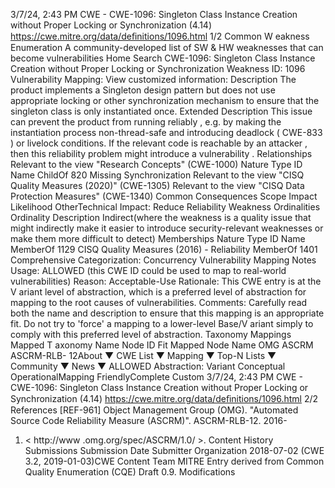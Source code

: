 3/7/24, 2:43 PM CWE - CWE-1096: Singleton Class Instance Creation without Proper Locking or Synchronization (4.14)
https://cwe.mitre.org/data/deﬁnitions/1096.html 1/2
Common W eakness Enumeration
A community-developed list of SW & HW weaknesses that can become
vulnerabilities
Home Search
CWE-1096: Singleton Class Instance Creation without Proper Locking or
Synchronization
Weakness ID: 1096
Vulnerability Mapping: 
View customized information:
 Description
The product implements a Singleton design pattern but does not use appropriate locking or other synchronization mechanism to
ensure that the singleton class is only instantiated once.
 Extended Description
This issue can prevent the product from running reliably , e.g. by making the instantiation process non-thread-safe and introducing
deadlock ( CWE-833 ) or livelock conditions. If the relevant code is reachable by an attacker , then this reliability problem might
introduce a vulnerability .
 Relationships
 Relevant to the view "Research Concepts" (CWE-1000)
Nature Type ID Name
ChildOf 820 Missing Synchronization
 Relevant to the view "CISQ Quality Measures (2020)" (CWE-1305)
 Relevant to the view "CISQ Data Protection Measures" (CWE-1340)
 Common Consequences
Scope Impact Likelihood
OtherTechnical Impact: Reduce Reliability
 Weakness Ordinalities
Ordinality Description
Indirect(where the weakness is a quality issue that might indirectly make it easier to introduce security-relevant weaknesses or make
them more difficult to detect)
 Memberships
Nature Type ID Name
MemberOf 1129 CISQ Quality Measures (2016) - Reliability
MemberOf 1401 Comprehensive Categorization: Concurrency
 Vulnerability Mapping Notes
Usage: ALLOWED (this CWE ID could be used to map to real-world vulnerabilities)
Reason: Acceptable-Use
Rationale:
This CWE entry is at the V ariant level of abstraction, which is a preferred level of abstraction for mapping to the root causes of
vulnerabilities.
Comments:
Carefully read both the name and description to ensure that this mapping is an appropriate fit. Do not try to 'force' a mapping to a
lower-level Base/V ariant simply to comply with this preferred level of abstraction.
 Taxonomy Mappings
Mapped T axonomy Name Node ID Fit Mapped Node Name
OMG ASCRM ASCRM-RLB-
12About ▼ CWE List ▼ Mapping ▼ Top-N Lists ▼ Community ▼ News ▼
ALLOWED
Abstraction: Variant
Conceptual OperationalMapping
FriendlyComplete Custom
3/7/24, 2:43 PM CWE - CWE-1096: Singleton Class Instance Creation without Proper Locking or Synchronization (4.14)
https://cwe.mitre.org/data/deﬁnitions/1096.html 2/2
 References
[REF-961] Object Management Group (OMG). "Automated Source Code Reliability Measure (ASCRM)". ASCRM-RLB-12. 2016-
01. < http://www .omg.org/spec/ASCRM/1.0/ >.
 Content History
 Submissions
Submission Date Submitter Organization
2018-07-02
(CWE 3.2, 2019-01-03)CWE Content Team MITRE
Entry derived from Common Quality Enumeration (CQE) Draft 0.9.
 Modifications